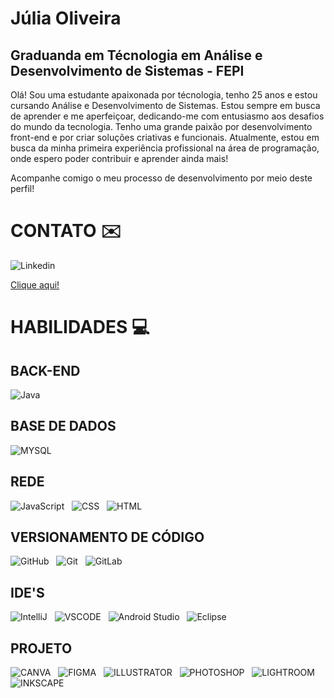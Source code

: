 # Júlia Oliveira

## Graduanda em Técnologia em Análise e Desenvolvimento de Sistemas - FEPI

Olá! Sou uma estudante apaixonada por técnologia, tenho 25 anos e estou cursando Análise e Desenvolvimento de Sistemas. Estou sempre em busca de aprender e me aperfeiçoar, dedicando-me com entusiasmo aos desafios do mundo da tecnologia. Tenho uma grande paixão por desenvolvimento front-end e por criar soluções criativas e funcionais. Atualmente, estou em busca da minha primeira experiência profissional na área de programação, onde espero poder contribuir e aprender ainda mais!

Acompanhe comigo o meu processo de desenvolvimento por meio deste perfil!

# CONTATO ✉️
![Linkedin](https://img.shields.io/badge/LinkedIn-0077B5?style=for-the-badge&logo=linkedin&logoColor=white)

[Clique aqui!](https://www.linkedin.com/in/jurafaoliveira/)

# HABILIDADES 💻

## BACK-END
![Java](https://img.shields.io/badge/java-%23ED8B00.svg?style=for-the-badge&logo=openjdk&logoColor=white)

## BASE DE DADOS
![MYSQL](https://img.shields.io/badge/MySQL-005C84?style=for-the-badge&logo=mysql&logoColor=white)

## REDE
![JavaScript](https://img.shields.io/badge/JavaScript-323330?style=for-the-badge&logo=javascript&logoColor=F7DF1E) 
&nbsp; 
![CSS](https://img.shields.io/badge/CSS3-1572B6?style=for-the-badge&logo=css3&logoColor=white) 
&nbsp; 
![HTML](https://img.shields.io/badge/HTML5-E34F26?style=for-the-badge&logo=html5&logoColor=white)

## VERSIONAMENTO DE CÓDIGO

![GitHub](https://img.shields.io/badge/GitHub-100000?style=for-the-badge&logo=github&logoColor=white) 
&nbsp; 
![Git](https://img.shields.io/badge/GIT-E44C30?style=for-the-badge&logo=git&logoColor=white) 
&nbsp; 
![GitLab](https://img.shields.io/badge/GitLab-330F63?style=for-the-badge&logo=gitlab&logoColor=white)

## IDE'S

![IntelliJ](https://img.shields.io/badge/IntelliJ_IDEA-000000.svg?style=for-the-badge&logo=intellij-idea&logoColor=white) 
&nbsp; 
![VSCODE](https://img.shields.io/badge/VSCode-0078D4?style=for-the-badge&logo=visual%20studio%20code&logoColor=white) 
&nbsp; 
![Android Studio](https://img.shields.io/badge/Android_Studio-3DDC84?style=for-the-badge&logo=android-studio&logoColor=white) 
&nbsp; 
![Eclipse](https://img.shields.io/badge/Eclipse-2C2255?style=for-the-badge&logo=eclipse&logoColor=white)

## PROJETO

![CANVA](https://img.shields.io/badge/Canva-%2300C4CC.svg?&style=for-the-badge&logo=Canva&logoColor=white) 
&nbsp; 
![FIGMA](https://img.shields.io/badge/Figma-F24E1E?style=for-the-badge&logo=figma&logoColor=white) 
&nbsp; 
![ILLUSTRATOR](https://img.shields.io/badge/Adobe%20Illustrator-FF9A00?style=for-the-badge&logo=adobe%20illustrator&logoColor=white) 
&nbsp; 
![PHOTOSHOP](https://img.shields.io/badge/Adobe%20Photoshop-31A8FF?style=for-the-badge&logo=Adobe%20Photoshop&logoColor=black) 
&nbsp; 
![LIGHTROOM](https://img.shields.io/badge/Adobe%20Lightroom-31A8FF?style=for-the-badge&logo=Adobe%20Lightroom&logoColor=white) 
&nbsp; 
![INKSCAPE](https://img.shields.io/badge/Inkscape-000000?style=for-the-badge&logo=Inkscape&logoColor=white)

